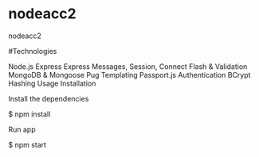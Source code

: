 # nodeacc2
nodeacc2

#Technologies

Node.js
Express
Express Messages, Session, Connect Flash & Validation
MongoDB & Mongoose
Pug Templating
Passport.js Authentication
BCrypt Hashing
Usage Installation

Install the dependencies

$ npm install

Run app

$ npm start
